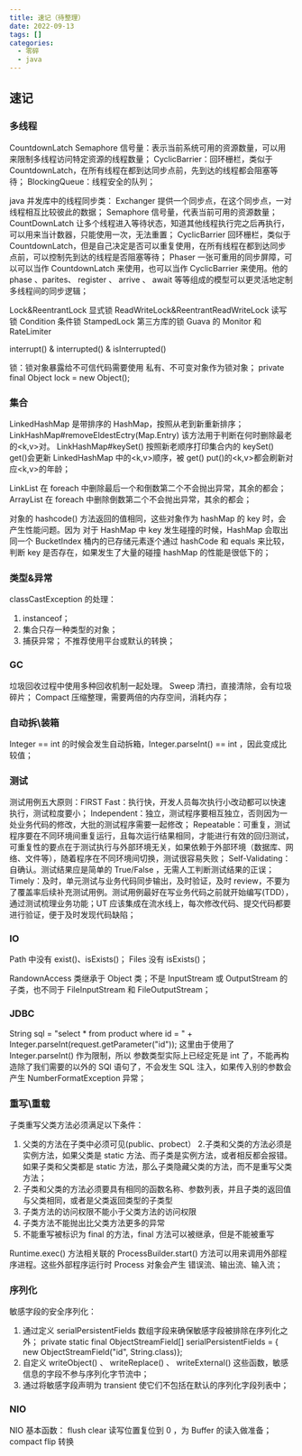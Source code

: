 ```yaml
---
title: 速记（待整理）
date: 2022-09-13
tags: []
categories:
  - 零碎
  - java
---
```


## 速记

### 多线程

CountdownLatch
Semaphore 信号量：表示当前系统可用的资源数量，可以用来限制多线程访问特定资源的线程数量；
CyclicBarrier：回环栅栏，类似于 CountdownLatch，在所有线程在都到达同步点前，先到达的线程都会阻塞等待；
BlockingQueue：线程安全的队列；

java 并发库中的线程同步类：
Exchanger 提供一个同步点，在这个同步点，一对线程相互比较彼此的数据；
Semaphore 信号量，代表当前可用的资源数量；
CountDownLatch 让多个线程进入等待状态，知道其他线程执行完之后再执行，可以用来当计数器，只能使用一次，无法重置；
CyclicBarrier 回环栅栏，类似于 CountdownLatch，但是自己决定是否可以重复使用，在所有线程在都到达同步点前，可以控制先到达的线程是否阻塞等待；
Phaser 一张可重用的同步屏障，可以可以当作 CountdownLatch 来使用，也可以当作 CyclicBarrier 来使用。他的 phase 、parites、 register 、 arrive 、 await 等等组成的模型可以更灵活地定制多线程间的同步逻辑；

Lock&ReentrantLock 显式锁
ReadWriteLock&ReentrantReadWriteLock 读写锁
Condition 条件锁
StampedLock
第三方库的锁
Guava 的 Monitor 和 RateLimiter

interrupt() & interrupted() & isInterrupted()

锁：锁对象暴露给不可信代码需要使用
私有、不可变对象作为锁对象；
private final Object lock = new Object();

### 集合

LinkedHashMap 是带排序的 HashMap，按照从老到新重新排序；
LinkHashMap#removeEldestEctry(Map.Entry)
该方法用于判断在何时删除最老的<k,v>对。
LinkHashMap#keySet()
按照新老顺序打印集合内的 keySet()
get()会更新 LinkedHashMap 中的<k,v>顺序，被 get() put()的<k,v>都会刷新对应<k,v>的年龄；

LinkList 在 foreach 中删除最后一个和倒数第二个不会抛出异常，其余的都会；
ArrayList 在 foreach 中删除倒数第二个不会抛出异常，其余的都会；

对象的 hashcode() 方法返回的值相同，这些对象作为 hashMap 的 key 时，会产生性能问题。因为 对于 HashMap 中 key 发生碰撞的时候，HashMap 会取出同一个 BucketIndex 桶内的已存储元素逐个通过 hashCode 和 equals 来比较，判断 key 是否存在，如果发生了大量的碰撞 hashMap 的性能是很低下的；

### 类型&异常

classCastException 的处理：

1. instanceof；
2. 集合只存一种类型的对象；
3. 捕获异常；
   不推荐使用平台或默认的转换；

### GC

垃圾回收过程中使用多种回收机制一起处理。
Sweep 清扫，直接清除，会有垃圾碎片；
Compact 压缩整理，需要两倍的内存空间，消耗内存；

### 自动拆\装箱

Integer == int 的时候会发生自动拆箱，Integer.parseInt() == int ，因此变成比较值；

### 测试

测试用例五大原则：FIRST
Fast：执行快，开发人员每次执行小改动都可以快速执行，测试粒度要小；
Independent：独立，测试程序要相互独立，否则因为一处业务代码的修改，大批的测试程序需要一起修改；
Repeatable：可重复，测试程序要在不同环境间重复运行，且每次运行结果相同，才能进行有效的回归测试，可重复性的要点在于测试执行与外部环境无关，如果依赖于外部环境（数据库、网络、文件等），随着程序在不同环境间切换，测试很容易失败；
Self-Validating：自确认。测试结果应是简单的 True/False ，无需人工判断测试结果的正误；
Timely：及时，单元测试与业务代码同步输出，及时验证，及时 review，不要为了覆盖率后续补充测试用例。测试用例最好在写业务代码之前就开始编写(TDD），通过测试梳理业务功能；UT 应该集成在流水线上，每次修改代码、提交代码都要进行验证，便于及时发现代码缺陷；

### IO

Path 中没有 exist()、isExists()；
Files 没有 isExists()；

RandownAccess 类继承于 Object 类；不是 InputStream 或 OutputStream 的子类，也不同于 FileInputStream 和 FileOutputStream；

### JDBC

String sql = "select \* from product where id = " + Integer.parseInt(request.getParameter("id"));
这里由于使用了 Integer.parseInt() 作为限制，所以 参数类型实际上已经定死是 int 了，不能再构造除了我们需要的以外的 SQl 语句了，不会发生 SQL 注入，如果传入别的参数会产生 NumberFormatException 异常；

### 重写\重载

子类重写父类方法必须满足以下条件：

1. 父类的方法在子类中必须可见(public、probect） 2.子类和父类的方法必须是实例方法，如果父类是 static 方法、而子类是实例方法，或者相反都会报错。如果子类和父类都是 static 方法，那么子类隐藏父类的方法，而不是重写父类方法；
2. 子类和父类的方法必须要具有相同的函数名称、参数列表，并且子类的返回值与父类相同，或者是父类返回类型的子类型
3. 子类方法的访问权限不能小于父类方法的访问权限
4. 子类方法不能抛出比父类方法更多的异常
5. 不能重写被标识为 final 的方法，final 方法可以被继承，但是不能被重写

Runtime.exec() 方法相关联的 ProcessBuilder.start() 方法可以用来调用外部程序进程。这些外部程序运行时 Process 对象会产生 错误流、输出流、输入流；

### 序列化

敏感字段的安全序列化：

1. 通过定义 serialPersistentFields 数组字段来确保敏感字段被排除在序列化之外； private static final ObjectStreamField[] serialPersistentFields = { new ObjectStreamField("id", String.class)};
2. 自定义 writeObject() 、 writeReplace() 、 writeExternal() 这些函数，敏感信息的字段不参与序列化字节流中；
3. 通过将敏感字段声明为 transient 使它们不包括在默认的序列化字段列表中；

### NIO

NIO 基本函数：
flush
clear 读写位置复位到 0 ，为 Buffer 的读入做准备；
compact
flip 转换
